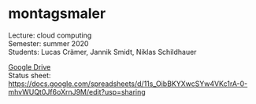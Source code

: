# montagsmaler

Lecture: cloud computing  
Semester: summer 2020  
Students: Lucas Crämer, Jannik Smidt, Niklas Schildhauer  

[Google Drive](https://drive.google.com/drive/folders/1g_QoZxxTG9Gr01zk3Ye1wmRSExX4YDek?usp=sharing)  
Status sheet: https://docs.google.com/spreadsheets/d/11s_OibBKYXwcSYw4VKc1rA-0-mhvWUQt0Jf6oXrnJ9M/edit?usp=sharing  
  
